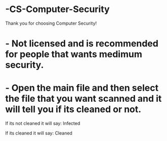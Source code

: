 # -CS-Computer-Security
Thank you for choosing Computer Security!

# - Not licensed and is recommended for people that wants medimum security.

# - Open the main file and then select the file that you want scanned and it will tell you if its cleaned or not.

If its not cleaned it will say: Infected 

If its cleaned it will say: Cleaned
